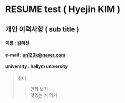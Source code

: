 # RESUME test ( Hyejin KIM )

## 개인 이력사항 ( sub title )

#### 이름 : 김혜진
#### e-mail : un123k@naver.com
#### university : hallym university

> 취미 
>> 만화 보기  
>> 맛있는 거 먹기  
